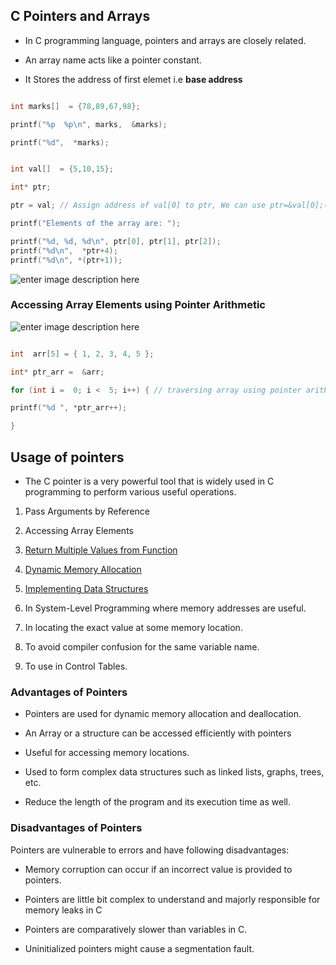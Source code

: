 ## C Pointers and Arrays

  

- In C programming language, pointers and arrays are closely related.

- An array name acts like a pointer constant.

- It Stores the address of first elemet i.e **base address**

  

```c

int marks[]  = {78,89,67,98};

printf("%p  %p\n", marks,  &marks);

printf("%d",  *marks);

```

  

```c

int val[]  = {5,10,15};

int* ptr;

ptr = val; // Assign address of val[0] to ptr, We can use ptr=&val[0];(both are same)

printf("Elements of the array are: ");

printf("%d, %d, %d\n", ptr[0], ptr[1], ptr[2]);
printf("%d\n",  *ptr+4);
printf("%d\n", *(ptr+1));

```

  

![enter image description here](https://media.geeksforgeeks.org/wp-content/uploads/20230223170733/3.png)

  

### Accessing Array Elements using Pointer Arithmetic

![enter image description here](https://media.geeksforgeeks.org/wp-content/uploads/20230223170849/4.png)

```c

int  arr[5] = { 1, 2, 3, 4, 5 };

int* ptr_arr =  &arr;

for (int i =  0; i <  5; i++) { // traversing array using pointer arithmetic

printf("%d ", *ptr_arr++);

}

```

  
  

## Usage of pointers

- The C pointer is a very powerful tool that is widely used in C programming to perform various useful operations.

1. Pass Arguments by Reference

2. Accessing Array Elements

3. [Return Multiple Values from Function](https://www.geeksforgeeks.org/how-to-return-a-pointer-from-a-function-in-c/)

4. [Dynamic Memory Allocation](https://www.geeksforgeeks.org/dynamic-memory-allocation-in-c-using-malloc-calloc-free-and-realloc/)

5. [Implementing Data Structures](https://www.geeksforgeeks.org/data-structures/)

6. In System-Level Programming where memory addresses are useful.

7. In locating the exact value at some memory location.

8. To avoid compiler confusion for the same variable name.

9. To use in Control Tables.

  

### Advantages of Pointers

  

- Pointers are used for dynamic memory allocation and deallocation.

- An Array or a structure can be accessed efficiently with pointers

- Useful for accessing memory locations.

- Used to form complex data structures such as linked lists, graphs, trees, etc.

- Reduce the length of the program and its execution time as well.

  

### Disadvantages of Pointers

  

Pointers are vulnerable to errors and have following disadvantages:

  

- Memory corruption can occur if an incorrect value is provided to pointers.

- Pointers are little bit complex to understand and majorly responsible for memory leaks in C

- Pointers are comparatively slower than variables in C.

- Uninitialized pointers might cause a segmentation fault.
